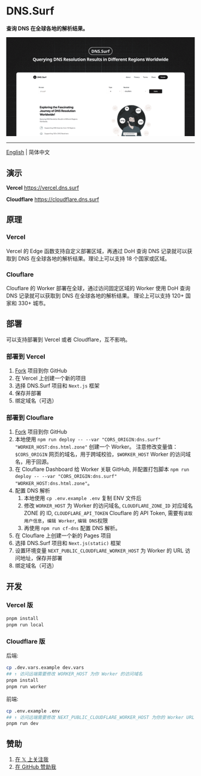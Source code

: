 # DNS.Surf

**查询 DNS 在全球各地的解析结果。**

![DNS.Surf](./public/banner.png)

---

[English](./README.md) | 简体中文

## 演示

**Vercel** <https://vercel.dns.surf>

**Cloudflare** <https://cloudflare.dns.surf>

## 原理

### Vercel

Vercel 的 Edge 函数支持自定义部署区域，再通过 DoH 查询 DNS 记录就可以获取到 DNS 在全球各地的解析结果。理论上可以支持 18 个国家或区域。

### Clouflare

Clouflare 的 Worker 部署在全球，通过访问固定区域的 Worker 使用 DoH 查询 DNS 记录就可以获取到 DNS 在全球各地的解析结果。 理论上可以支持 120+ 国家和 330+ 城市。

## 部署

可以支持部署到 Vercel 或者 Cloudflare，互不影响。

### 部署到 Vercel

1. [Fork](https://github.com/ccbikai/DNS.Surf/fork) 项目到你 GitHub
2. 在 Vercel 上创建一个新的项目
3. 选择 DNS.Surf 项目和 `Next.js` 框架
4. 保存并部署
5. 绑定域名（可选）

### 部署到 Clouflare

1. [Fork](https://github.com/ccbikai/DNS.Surf/fork) 项目到你 GitHub
2. 本地使用 `npm run deploy -- --var "CORS_ORIGIN:dns.surf" "WORKER_HOST:dns.html.zone"` 创建一个 Worker。 注意修改变量值： `$CORS_ORIGIN` 网页的域名，用于跨域校验，`$WORKER_HOST` Worker 的访问域名，用于回源。
3. 在 Clouflare Dashboard 给 Worker 关联 GitHub, 并配置打包脚本 `npm run deploy -- --var "CORS_ORIGIN:dns.surf" "WORKER_HOST:dns.html.zone"`。
4. 配置 DNS 解析
   1. 本地使用 `cp .env.example .env` 复制 ENV 文件后
   2. 修改 `WORKER_HOST` 为 Worker 的访问域名, `CLOUDFLARE_ZONE_ID` 对应域名 ZONE 的 ID, `CLOUDFLARE_API_TOKEN` Clouflare 的 API Token, 需要有`读取用户信息`，`编辑 Worker`, `编辑 DNS`权限
   3. 再使用 `npm run cf-dns` 配置 DNS 解析。
5. 在 Clouflare 上创建一个新的 Pages 项目
6. 选择 DNS.Surf 项目和 `Next.js(static)` 框架
7. 设置环境变量 `NEXT_PUBLIC_CLOUDFLARE_WORKER_HOST` 为 Worker 的 URL 访问地址，保存并部署
8. 绑定域名（可选）

## 开发

### Vercel 版

```sh
pnpm install
pnpm run local
```

### Cloudflare 版

后端:

```sh
cp .dev.vars.example dev.vars
## ↑ 访问远端需要修改 WORKER_HOST 为你 Worker 的访问域名
pnpm install
pnpm run worker
```

前端:

```sh
cp .env.example .env
## ↑ 访问远端需要修改 NEXT_PUBLIC_CLOUDFLARE_WORKER_HOST 为你的 Worker URL 访问地址
pnpm run dev
```

## 赞助

1. [在 𝕏 上关注我](https://x.com/ccbikai)
2. [在 GitHub 赞助我](https://github.com/sponsors/ccbikai)

